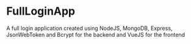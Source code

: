 # FullLoginApp
A full login application created using NodeJS, MongoDB, Express, JsonWebToken and Bcrypt for the backend and VueJS for the frontend
